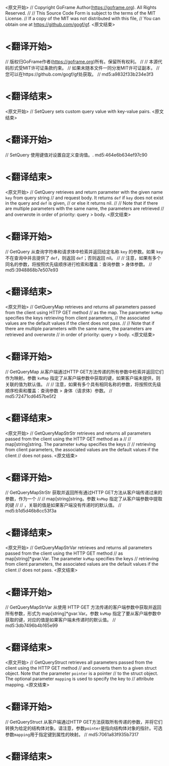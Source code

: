 
<原文开始>
// Copyright GoFrame Author(https://goframe.org). All Rights Reserved.
//
// This Source Code Form is subject to the terms of the MIT License.
// If a copy of the MIT was not distributed with this file,
// You can obtain one at https://github.com/gogf/gf.
<原文结束>

# <翻译开始>
// 版权归GoFrame作者(https://goframe.org)所有。保留所有权利。
//
// 本源代码形式受MIT许可证条款约束。
// 如果未随本文件一同分发MIT许可证副本，
// 您可以在https://github.com/gogf/gf处获取。
// md5:a9832f33b234e3f3
# <翻译结束>


<原文开始>
// SetQuery sets custom query value with key-value pairs.
<原文结束>

# <翻译开始>
// SetQuery 使用键值对设置自定义查询值。. md5:464e6b634ef97c90
# <翻译结束>


<原文开始>
// GetQuery retrieves and return parameter with the given name `key` from query string
// and request body. It returns `def` if `key` does not exist in the query and `def` is given,
// or else it returns nil.
//
// Note that if there are multiple parameters with the same name, the parameters are retrieved
// and overwrote in order of priority: query > body.
<原文结束>

# <翻译开始>
// GetQuery 从查询字符串和请求体中检索并返回给定名称 `key` 的参数。如果 `key` 不在查询中并且提供了 `def`，则返回 `def`；否则返回 nil。
// 
// 注意，如果有多个同名的参数，将按照优先级顺序进行检索和覆盖：查询参数 > 身体参数。
// md5:3948868b7e507e93
# <翻译结束>


<原文开始>
// GetQueryMap retrieves and returns all parameters passed from the client using HTTP GET method
// as the map. The parameter `kvMap` specifies the keys retrieving from client parameters,
// the associated values are the default values if the client does not pass.
//
// Note that if there are multiple parameters with the same name, the parameters are retrieved and overwrote
// in order of priority: query > body.
<原文结束>

# <翻译开始>
// GetQueryMap 从客户端通过HTTP GET方法传递的所有参数中检索并返回它们作为映射。参数 `kvMap` 指定了从客户端参数中获取的键，如果客户端未提供，则关联的值为默认值。
// 
// 注意，如果有多个具有相同名称的参数，将按照优先级顺序检索和覆盖：查询参数 > 身体（请求体）参数。
// md5:72471cd6457be5f2
# <翻译结束>


<原文开始>
// GetQueryMapStrStr retrieves and returns all parameters passed from the client using the HTTP GET method as a
//
//	map[string]string. The parameter `kvMap` specifies the keys
//
// retrieving from client parameters, the associated values are the default values if the client
// does not pass.
<原文结束>

# <翻译开始>
// GetQueryMapStrStr 获取并返回所有通过HTTP GET方法从客户端传递过来的参数，作为一个
//
// map[string]string。参数 `kvMap` 指定了从客户端参数中提取的键
//
// ，关联的值是如果客户端没有传递时的默认值。
// md5:b1d5d46b8cc53f3a
# <翻译结束>


<原文开始>
// GetQueryMapStrVar retrieves and returns all parameters passed from the client using the HTTP GET method
// as map[string]*gvar.Var. The parameter `kvMap` specifies the keys
// retrieving from client parameters, the associated values are the default values if the client
// does not pass.
<原文结束>

# <翻译开始>
// GetQueryMapStrVar 从使用 HTTP GET 方法传递的客户端参数中获取并返回所有参数，形式为 map[string]*gvar.Var。参数 `kvMap` 指定了要从客户端参数中获取的键，对应的值是如果客户端未传递时的默认值。
// md5:3db7496b4b165e99
# <翻译结束>


<原文开始>
// GetQueryStruct retrieves all parameters passed from the client using the HTTP GET method
// and converts them to a given struct object. Note that the parameter `pointer` is a pointer
// to the struct object. The optional parameter `mapping` is used to specify the key to
// attribute mapping.
<原文结束>

# <翻译开始>
// GetQueryStruct 从客户端通过HTTP GET方法获取所有传递的参数，并将它们转换为给定的结构体对象。请注意，参数`pointer`是指向结构体对象的指针。可选参数`mapping`用于指定键到属性的映射。
// md5:7061a83f935b7317
# <翻译结束>

